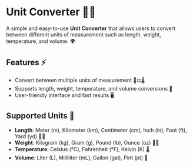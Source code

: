 
# Unit Converter 📐🔄

A simple and easy-to-use **Unit Converter** that allows users to convert between different units of measurement such as length, weight, temperature, and volume. 🌍

## Features ⚡
- Convert between multiple units of measurement 📏⚖️🌡️
- Supports length, weight, temperature, and volume conversions 🌟
- User-friendly interface and fast results 🖥️


## Supported Units 🔢
- **Length**: Meter (m), Kilometer (km), Centimeter (cm), Inch (in), Foot (ft), Yard (yd) 🏃‍♂️
- **Weight**: Kilogram (kg), Gram (g), Pound (lb), Ounce (oz) 🏋️‍♀️
- **Temperature**: Celsius (°C), Fahrenheit (°F), Kelvin (K) 🌡️
- **Volume**: Liter (L), Milliliter (mL), Gallon (gal), Pint (pt) 🍶
